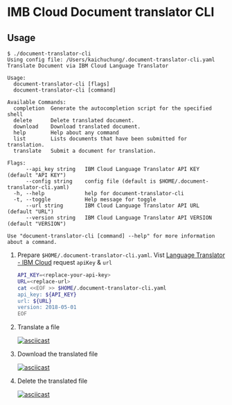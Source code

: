 # IMB Cloud Document translator CLI

## Usage

```
$ ./document-translator-cli
Using config file: /Users/kaichuchung/.document-translator-cli.yaml
Translate Document via IBM Cloud Language Translator

Usage:
  document-translator-cli [flags]
  document-translator-cli [command]

Available Commands:
  completion  Generate the autocompletion script for the specified shell
  delete      Delete translated document.
  download    Download translated document.
  help        Help about any command
  list        Lists documents that have been submitted for translation.
  translate   Submit a document for translation.

Flags:
      --api_key string   IBM Cloud Language Translator API KEY (default "API KEY")
      --config string    config file (default is $HOME/.document-translator-cli.yaml)
  -h, --help             help for document-translator-cli
  -t, --toggle           Help message for toggle
      --url string       IBM Cloud Language Translator API URL (default "URL")
      --version string   IBM Cloud Language Translator API VERSION (default "VERSION")

Use "document-translator-cli [command] --help" for more information about a command.
```

1. Prepare `$HOME/.document-translator-cli.yaml`. Vist [Language Translator - IBM Cloud](https://cloud.ibm.com/catalog/services/language-translator) request `apiKey` & `url`

    ```bash
    API_KEY=<replace-your-api-key>
    URL=<replace-url>
    cat <<EOF >> $HOME/.document-translator-cli.yaml
    api_key: ${API_KEY}
    url: ${URL}
    version: 2018-05-01
    EOF
    ```

2. Translate a file

    [![asciicast](https://asciinema.org/a/471109.svg)](https://asciinema.org/a/471109)

3. Download the translated file

    [![asciicast](https://asciinema.org/a/471108.svg)](https://asciinema.org/a/471108)

4. Delete the translated file

    [![asciicast](https://asciinema.org/a/471107.svg)](https://asciinema.org/a/471107)